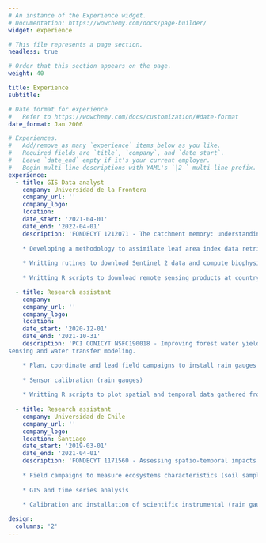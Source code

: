 ```yaml
---
# An instance of the Experience widget.
# Documentation: https://wowchemy.com/docs/page-builder/
widget: experience

# This file represents a page section.
headless: true

# Order that this section appears on the page.
weight: 40

title: Experience
subtitle:

# Date format for experience
#   Refer to https://wowchemy.com/docs/customization/#date-format
date_format: Jan 2006

# Experiences.
#   Add/remove as many `experience` items below as you like.
#   Required fields are `title`, `company`, and `date_start`.
#   Leave `date_end` empty if it's your current employer.
#   Begin multi-line descriptions with YAML's `|2-` multi-line prefix.
experience:
  - title: GIS Data analyst
    company: Universidad de la Frontera
    company_url: ''
    company_logo: 
    location: 
    date_start: '2021-04-01'
    date_end: '2022-04-01'
    description: 'FONDECYT 1212071 - The catchment memory: understanding how hydrological extremes are modulated by antecedent soil moisture conditions in a warmer climate.
    
    * Developing a methodology to assimilate leaf area index data retrieved from remote sensing into Soil Water Assesment Tool model (SWAT+) 
    
    * Writting rutines to download Sentinel 2 data and compute biophysical variables using ESA-SNAP algorithms using R 
    
    * Writting R scripts to download remote sensing products at country scale (Evapotranspiration, soil moisture, biophysical variables)'

  - title: Research assistant
    company: 
    company_url: ''
    company_logo: 
    location: 
    date_start: '2020-12-01'
    date_end: '2021-10-31'
    description: 'PCI CONICYT NSFC190018 - Improving forest water yield and productivity quantification at the catchment scale by mapping root depth and eco-physiological thresholds with remote
sensing and water transfer modeling.

    * Plan, coordinate and lead field campaigns to install rain gauges into four Chilean watersheds
    
    * Sensor calibration (rain gauges)
    
    * Writting R scripts to plot spatial and temporal data gathered from sensors'
    
  - title: Research assistant 
    company: Universidad de Chile
    company_url: ''
    company_logo: 
    location: Santiago
    date_start: '2019-03-01'
    date_end: '2021-04-01'
    description: 'FONDECYT 1171560 - Assessing spatio-temporal impacts of global change on water and biomass production processes at catchment scale: a synergistic approach based on remote sensing and coupled hydrological models to improve sustainable management of forest ecosystems.
    
    * Field campaigns to measure ecosystems characteristics (soil samples, tree cores, leaf area index, biomass)
    
    * GIS and time series analysis
    
    * Calibration and installation of scientific instrumental (rain gauges and soil moisture probes)'

design:
  columns: '2'
---
```

